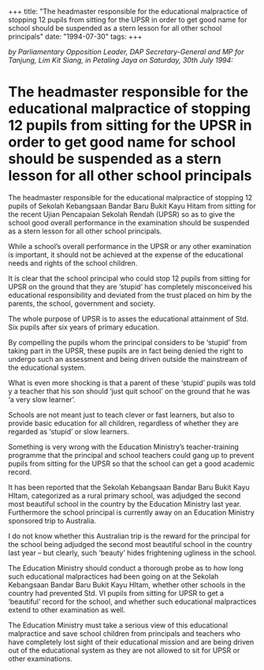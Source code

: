 +++ 
title: "The headmaster responsible for the educational malpractice of stopping 12 pupils from sitting for the UPSR in order to get good name for school should be suspended as a stern lesson for all other school principals"
date: "1994-07-30"
tags:
+++

_by Parliamentary Opposition Leader, DAP Secretary-General and MP for Tanjung, Lim Kit Siang, in Petaling Jaya on Saturday, 30th July 1994:_

# The headmaster responsible for the educational malpractice of stopping 12 pupils from sitting for the UPSR in order to get good name for school should be suspended as a stern lesson for all other school principals

The headmaster responsible for the educational malpractice of stopping 12 pupils of Sekolah Kebangsaan Bandar Baru Bukit Kayu Hitam from sitting for the recent Ujian Pencapaian Sekolah Rendah (UPSR) so as to give the school good overall performance in the examination should be suspended as a stern lesson for all other school principals.</u>

While a school’s overall performance in the UPSR or any other examination is important, it should not be achieved at the expense of the educational needs and rights of the school children.

It is clear that the school principal who could stop 12 pupils from sitting for UPSR on the ground that they are ‘stupid’ has completely misconceived his educational responsibility and deviated from the trust placed on him by the parents, the school, government and society.

The whole purpose of UPSR is to asses the educational attainment of Std. Six pupils after six years of primary education.

By compelling the pupils whom the principal considers to be ‘stupid’ from taking part in the UPSR, these pupils are in fact being denied the right to undergo such an assessment and being driven outside the mainstream of the educational system.

What is even more shocking is that a parent of these ‘stupid’ pupils was told y a teacher that his son should ‘just quit school’ on the ground that he was ‘a very slow learner’.

Schools are not meant just to teach clever or fast learners, but also to provide basic education for all children, regardless of whether they are regarded as ‘stupid’ or slow learners.

Something is very wrong with the Education Ministry’s teacher-training programme that the principal and school teachers could gang up to prevent pupils from sitting for the UPSR so that the school can get a good academic record.

It has been reported that the Sekolah Kebangsaan Bandar Baru Bukit Kayu HItam, categorized as a rural primary school, was adjudged the second most beautiful school in the country by the Education Ministry last year. Furthermore the school principal is currently away on an Education Ministry sponsored trip to Australia.

I do not know whether this Australian trip is the reward for the principal for the school being adjudged the second most beautiful school in the country last year – but clearly, such ‘beauty’ hides frightening ugliness in the school.
									
The Education Ministry should conduct a thorough probe as to how long such educational malpractices had been going on at the Sekolah Kebangsaan Bandar Baru Bukit Kayu HItam, whether other schools in the country had prevented Std. VI pupils from sitting for UPSR to get a ‘beautiful’ record for the school, and whether such educational malpractices extend to other examination as well.

The Education Ministry must take a serious view of this educational malpractice and save school children from principals and teachers who have completely lost sight of their educational mission and are being driven out of the educational system as they are not allowed to sit for UPSR or other examinations.
 
